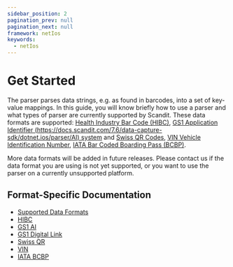 ```yaml
---
sidebar_position: 2
pagination_prev: null
pagination_next: null
framework: netIos
keywords:
  - netIos
---
```


# Get Started

The parser parses data strings, e.g. as found in barcodes, into a set of key-value mappings. In this guide, you will know briefly how to use a parser and what types of parser are currently supported by Scandit. These data formats are supported: [Health Industry Bar Code (HIBC)](https://docs.scandit.com/7.6/data-capture-sdk/dotnet.ios/parser/hibc.html), [GS1 Application Identifier (https://docs.scandit.com/7.6/data-capture-sdk/dotnet.ios/parser/AI) system](https://docs.scandit.com/7.6/data-capture-sdk/dotnet.ios/parser/gs1ai.html) and [Swiss QR Codes](https://docs.scandit.com/7.6/data-capture-sdk/dotnet.ios/parser/swissqr.html), [VIN Vehicle Identification Number](https://docs.scandit.com/7.6/data-capture-sdk/dotnet.ios/parser/vin.html), [IATA Bar Coded Boarding Pass (BCBP)](https://docs.scandit.com/7.6/data-capture-sdk/dotnet.ios/parser/iata-bcbp.html).

More data formats will be added in future releases. Please contact us if the data format you are using is not yet supported, or you want to use the parser on a currently unsupported platform.

## Format-Specific Documentation

- [Supported Data Formats](https://docs.scandit.com/7.6/data-capture-sdk/dotnet.ios/parser/formats.html)
- [HIBC](https://docs.scandit.com/7.6/data-capture-sdk/dotnet.ios/parser/hibc.html)
- [GS1 AI](https://docs.scandit.com/7.6/data-capture-sdk/dotnet.ios/parser/gs1ai.html)
- [GS1 Digital Link](https://docs.scandit.com/7.6/data-capture-sdk/dotnet.ios/parser/gs1-digital-link.html)
- [Swiss QR](https://docs.scandit.com/7.6/data-capture-sdk/dotnet.ios/parser/swissqr.html)
- [VIN](https://docs.scandit.com/7.6/data-capture-sdk/dotnet.ios/parser/vin.html)
- [IATA BCBP](https://docs.scandit.com/7.6/data-capture-sdk/dotnet.ios/parser/iata-bcbp.html)
